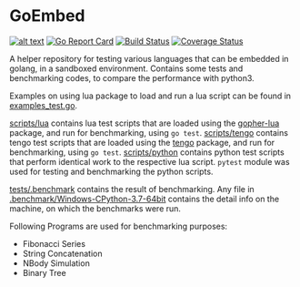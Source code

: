 # GoEmbed

[![alt text](https://godoc.org/github.com/n-is/goEmbed/lua?status.svg)](https://godoc.org/github.com/n-is/goEmbed)
[![Go Report Card](https://goreportcard.com/badge/github.com/n-is/goEmbed)](https://goreportcard.com/report/github.com/n-is/goEmbed)
[![Build Status](https://travis-ci.org/n-is/goEmbed.svg)](https://travis-ci.org/n-is/goEmbed)
[![Coverage Status](https://coveralls.io/repos/github/n-is/goEmbed/badge.svg)](https://coveralls.io/github/n-is/goEmbed?branch=master)

A helper repository for testing various languages that can be embedded in golang,
in a sandboxed environment. Contains some tests and benchmarking codes, to
compare the performance with python3.

Examples on using lua package to load and run a lua script can be found in
[examples_test.go](lua/examples_test.go).

[scripts/lua](tests/scripts/lua) contains lua test scripts that are loaded
using the [gopher-lua](https://github.com/n-is/gopher-lua) package, and run for
benchmarking, using `go test`.
[scripts/tengo](tests/scripts/tengo) contains tengo test scripts that are loaded
using the [tengo](https://github.com/n-is/tengo) package, and run for
benchmarking, using `go test`.
[scripts/python](tests/scripts/python) contains python test scripts that
perform identical work to the respective lua script. `pytest` module was used
for testing and benchmarking the python scripts.

[tests/.benchmark](tests/.benchmark) contains the result of benchmarking.
Any file in [.benchmark/Windows-CPython-3.7-64bit](tests/.benchmark/Windows-CPython-3.7-64bit)
contains the detail info on the machine, on which the benchmarks were run.

Following Programs are used for benchmarking purposes:

* Fibonacci Series
* String Concatenation
* NBody Simulation
* Binary Tree
